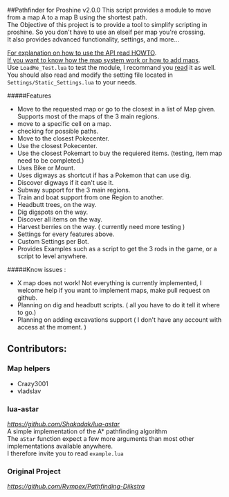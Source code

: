 ##Pathfinder for Proshine v2.0.0
This script provides a module to move from a map A to a map B using the shortest path.  
The Objective of this project is to provide a tool to simplify scripting in proshine. So you don't have to use an elseif per map you're crossing.  
It also provides advanced functionality, settings, and more...  

[For explanation on how to use the API read HOWTO](https://github.com/MeltWS/ProShinePathfinder/blob/master/HOWTO.md).  
[If you want to know how the map system work or how to add maps](https://github.com/MeltWS/ProShinePathfinder/blob/master/ADDINGMAPS.md).  
Use `LoadMe_Test.lua` to test the module, I recommand you [read](https://github.com/MeltWS/ProShinePathfinder/blob/master/LoadMe_Test.lua) it as well.  
You should also read and modify the setting file located in `Settings/Static_Settings.lua` to your needs.  

#####Features

* Move to the requested map or go to the closest in a list of Map given. Supports most of the maps of the 3 main regions.
* move to a specific cell on a map.
* checking for possible paths.
* Move to the closest Pokecenter.
* Use the closest Pokecenter.
* Use the closest Pokemart to buy the requiered items. (testing, item map need to be completed.)
* Uses Bike or Mount.
* Uses digways as shortcut if has a Pokemon that can use dig.
* Discover digways if it can't use it.
* Subway support for the 3 main regions.
* Train and boat support from one Region to another.
* Headbutt trees, on the way.
* Dig digspots on the way.
* Discover all items on the way.
* Harvest berries on the way. ( currently need more testing )
* Settings for every features above.
* Custom Settings per Bot.
* Provides Examples such as a script to get the 3 rods in the game, or a script to level anywhere.

#####Know issues :

* X map does not work! Not everything is currently implemented, I welcome help if you want to implement maps, make pull request on github.
* Planning on dig and headbutt scripts. ( all you have to do it tell it where to go.)
* Planning on adding excavations support ( I don't have any account with access at the moment. )

## Contributors:

### Map helpers
- Crazy3001
- vladslav

### lua-astar
*https://github.com/Shakadak/lua-astar*  
A simple implementation of the A* pathfinding algorithm  
The `aStar` function expect a few more arguments than most other implementations available anywhere.  
I therefore invite you to read `example.lua`  

### Original Project
*https://github.com/Rympex/Pathfinding-Dijkstra*
